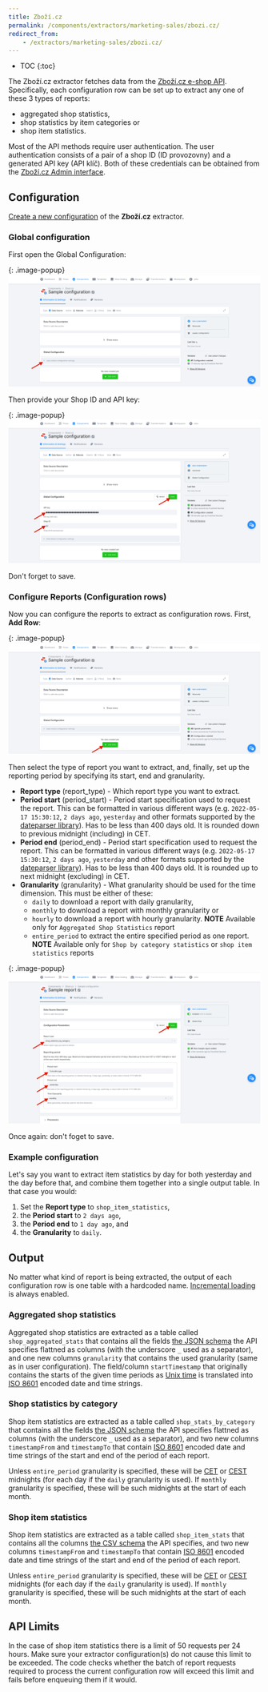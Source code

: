 ```yaml
---
title: Zboží.cz
permalink: /components/extractors/marketing-sales/zbozi.cz/
redirect_from:
    - /extractors/marketing-sales/zbozi.cz/
---
```


* TOC
{:toc}

The Zboží.cz extractor fetches data from the [Zboží.cz e-shop API](https://api.zbozi.cz/). Specifically, each configuration row can be set up to extract any one of these 3 types of reports:
 - aggregated shop statistics,
 - shop statistics by item categories or
 - shop item statistics.

Most of the API methods require user authentication. The user authentication consists of a pair of a shop ID (ID provozovny) and a generated API key (API klíč). Both of these credentials can be obtained from the [Zboží.cz Admin interface](https://admin.zbozi.cz).

## Configuration
[Create a new configuration](/components/#creating-component-configuration) of the **Zboží.cz** extractor.

### Global configuration

First open the Global Configuration:

{: .image-popup}
![Global Configuration opening](/components/extractors/marketing-sales/zbozi.cz/global_config_collapsed.png)

Then provide your Shop ID and API key:

{: .image-popup}
![API key and Shop ID entry](/components/extractors/marketing-sales/zbozi.cz/global_config.png)

Don't forget to save.

### Configure Reports (Configuration rows)
Now you can configure the reports to extract as configuration rows. First, **Add Row**:

{: .image-popup}
![Add Row](/components/extractors/marketing-sales/zbozi.cz/add_row.png)

Then select the type of report you want to extract, and, finally, set up the reporting period by specifying its start, end and granularity.

 - **Report type** (report_type) - Which report type you want to extract.
 - **Period start** (period_start) - Period start specification used to request the report. This can be formatted in various different ways (e.g. `2022-05-17 15:30:12`, `2 days ago`, `yesterday` and other formats supported by the [dateparser library](https://dateparser.readthedocs.io/en/latest/)). Has to be less than 400 days old. It is rounded down to previous midnight (including) in CET.
 - **Period end** (period_end) - Period start specification used to request the report. This can be formatted in various different ways (e.g. `2022-05-17 15:30:12`, `2 days ago`, `yesterday` and other formats supported by the [dateparser library](https://dateparser.readthedocs.io/en/latest/)). Has to be less than 400 days old. It is rounded up to next midnight (excluding) in CET.
 - **Granularity** (granularity) - What granularity should be used for the time dimension. This must be either of these:
    - `daily` to download a report with daily granularity,
    - `monthly` to download a report with monthly granularity or
    - `hourly` to download a report with hourly granularity. **NOTE** Available only for `Aggregated Shop Statistics` report
    - `entire_period` to extract the entire specified period as one report. **NOTE** Available only for `Shop by category statistics` or `shop item statistics` reports

{: .image-popup}
![Row configuration entry](/components/extractors/marketing-sales/zbozi.cz/row_config.png)

Once again: don't foget to save.

### Example configuration

Let's say you want to extract item statistics by day for both yesterday and the day before that, and combine them together into a single output table. In that case you would:
1. Set the **Report type** to `shop_item_statistics`,
2. the **Period start** to `2 days ago`,
3. the **Period end** to `1 day ago`, and
4. the **Granularity** to `daily`.

## Output
No matter what kind of report is being extracted, the output of each configuration row is one table with a hardcoded name. [Incremental loading](/storage/tables/#incremental-loading) is always enabled.

### Aggregated shop statistics
Aggregated shop statistics are extracted as a table called `shop_aggregated_stats` that contains all the fields [the JSON schema](https://api.zbozi.cz/#/statistics/get_v1_shop_statistics_aggregated) the API specifies flattned as columns (with the underscore `_` used as a separator), and one new columns `granularity` that contains the used granularity (same as in user configuration). The field/column `startTimestamp` that originally contains the starts of the given time periods as [Unix time](https://en.wikipedia.org/wiki/Unix_time) is translated into [ISO 8601](https://en.wikipedia.org/wiki/ISO_8601) encoded date and time strings.
<!-- 
The primary key is composed of these two columns: `startTimestamp`, and `granularity`.
 -->
### Shop statistics by category
Shop item statistics are extracted as a table called `shop_stats_by_category` that contains all the fields [the JSON schema](https://api.zbozi.cz/#/statistics/get_v1_shop_statistics_category) the API specifies flattned as columns (with the underscore `_` used as a separator), and two new columns `timestampFrom` and `timestampTo` that contain [ISO 8601](https://en.wikipedia.org/wiki/ISO_8601) encoded date and time strings of the start and end of the period of each report.

Unless `entire_period` granularity is specified, these will be [CET](https://en.wikipedia.org/wiki/Central_European_Time) or [CEST](https://en.wikipedia.org/wiki/Central_European_Summer_Time) midnights (for each day if the `daily` granularity is used). If `monthly` granularity is specified, these will be such midnights at the start of each month.
<!-- 
The primary key is composed of these three columns: `categoryId`, `timestampFrom` and `timestampTo`.
 -->
### Shop item statistics
Shop item statistics are extracted as a table called `shop_item_stats` that contains all the columns [the CSV schema](https://api.zbozi.cz/#/statistics/get_v1_shop_statistics_item_csv) the API specifies, and two new columns `timestampFrom` and `timestampTo` that contain [ISO 8601](https://en.wikipedia.org/wiki/ISO_8601) encoded date and time strings of the start and end of the period of each report.

Unless `entire_period` granularity is specified, these will be [CET](https://en.wikipedia.org/wiki/Central_European_Time) or [CEST](https://en.wikipedia.org/wiki/Central_European_Summer_Time) midnights (for each day if the `daily` granularity is used). If `monthly` granularity is specified, these will be such midnights at the start of each month.
<!-- 
The primary key is composed of these three columns: `itemId`, `timestampFrom` and `timestampTo`.
 -->

## API Limits
In the case of shop item statistics there is a limit of 50 requests per 24 hours. Make sure your extractor configuration(s) do not cause this limit to be exceeded. The code checks whether the batch of report requests required to process the current configuration row will exceed this limit and fails before enqueuing them if it would.
